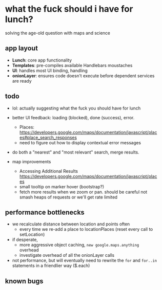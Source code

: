 # what the fuck should i have for lunch?
solving the age-old question with maps and science

## app layout
- **Lunch**: core app functionality
- **Templates**: pre-compiles available Handlebars moustaches
- **UI**: handles most UI binding, handling
- **onionLayer**: ensures code doesn't execute before dependent services are ready

## todo
- lol: actually suggesting what the fuck you should have for lunch
- better UI feedback: loading (blocked), done (success), error.
  - Places: <https://developers.google.com/maps/documentation/javascript/places#place_search_responses>
  - need to figure out how to display contextual error messages
- do both a "nearest" and "most relevant" search, merge results.

- map improvements
  - Accessing Additional Results <https://developers.google.com/maps/documentation/javascript/places>
  - small tooltip on marker hover (bootstrap?)
  - fetch more results when we zoom or pan. should be careful not smash heaps of requests or we'll get rate limited

## performance bottlenecks
- we recalculate distance between location and points often
  - every time we re-add a place to locationPlaces (reset every call to setLocation)
- if desperate,
  - more aggressive object caching, `new google.maps.anything` overhead
  - investigate overhead of all the onionLayer calls
- not performance, but will eventually need to rewrite the `for` and `for..in` statements in a friendlier way ($.each)

## known bugs
